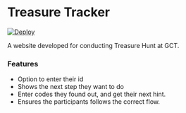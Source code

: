 # Treasure Tracker

[![Deploy](https://www.herokucdn.com/deploy/button.svg)](https://heroku.com/deploy)

A website developed for conducting Treasure Hunt at GCT.

### Features 

- Option to enter their id
- Shows the next step they want to do
- Enter codes they found out, and get their next hint. 
- Ensures the participants follows the correct flow.